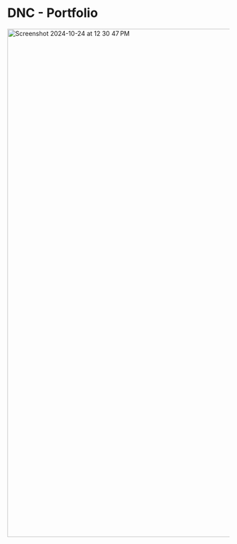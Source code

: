 # DNC - Portfolio 

<img width="1151" alt="Screenshot 2024-10-24 at 12 30 47 PM" src="https://github.com/user-attachments/assets/e1e73930-f4f3-459b-b9fb-1d3a84c8022f">
